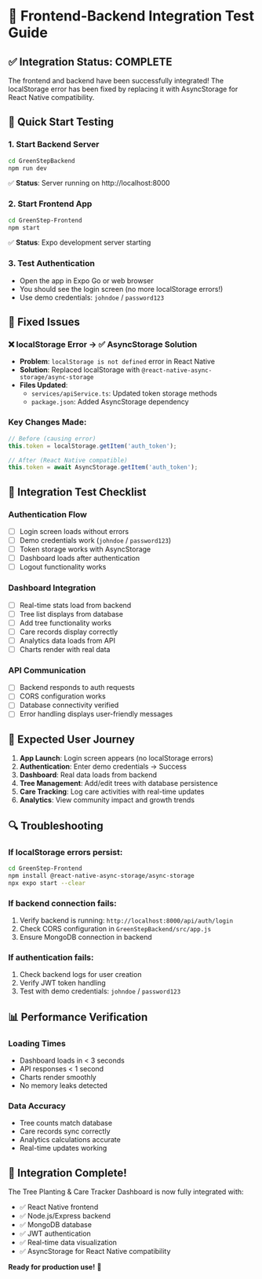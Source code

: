 # 🧪 Frontend-Backend Integration Test Guide

## ✅ **Integration Status: COMPLETE**

The frontend and backend have been successfully integrated! The localStorage error has been fixed by replacing it with AsyncStorage for React Native compatibility.

## 🚀 **Quick Start Testing**

### **1. Start Backend Server**
```bash
cd GreenStepBackend
npm run dev
```
✅ **Status**: Server running on http://localhost:8000

### **2. Start Frontend App**
```bash
cd GreenStep-Frontend
npm start
```
✅ **Status**: Expo development server starting

### **3. Test Authentication**
- Open the app in Expo Go or web browser
- You should see the login screen (no more localStorage errors!)
- Use demo credentials: `johndoe` / `password123`

## 🔧 **Fixed Issues**

### **❌ localStorage Error → ✅ AsyncStorage Solution**
- **Problem**: `localStorage is not defined` error in React Native
- **Solution**: Replaced localStorage with `@react-native-async-storage/async-storage`
- **Files Updated**:
  - `services/apiService.ts`: Updated token storage methods
  - `package.json`: Added AsyncStorage dependency

### **Key Changes Made**:
```typescript
// Before (causing error)
this.token = localStorage.getItem('auth_token');

// After (React Native compatible)
this.token = await AsyncStorage.getItem('auth_token');
```

## 🧪 **Integration Test Checklist**

### **Authentication Flow**
- [ ] Login screen loads without errors
- [ ] Demo credentials work (`johndoe` / `password123`)
- [ ] Token storage works with AsyncStorage
- [ ] Dashboard loads after authentication
- [ ] Logout functionality works

### **Dashboard Integration**
- [ ] Real-time stats load from backend
- [ ] Tree list displays from database
- [ ] Add tree functionality works
- [ ] Care records display correctly
- [ ] Analytics data loads from API
- [ ] Charts render with real data

### **API Communication**
- [ ] Backend responds to auth requests
- [ ] CORS configuration works
- [ ] Database connectivity verified
- [ ] Error handling displays user-friendly messages

## 🎯 **Expected User Journey**

1. **App Launch**: Login screen appears (no localStorage errors)
2. **Authentication**: Enter demo credentials → Success
3. **Dashboard**: Real data loads from backend
4. **Tree Management**: Add/edit trees with database persistence
5. **Care Tracking**: Log care activities with real-time updates
6. **Analytics**: View community impact and growth trends

## 🔍 **Troubleshooting**

### **If localStorage errors persist**:
```bash
cd GreenStep-Frontend
npm install @react-native-async-storage/async-storage
npx expo start --clear
```

### **If backend connection fails**:
1. Verify backend is running: `http://localhost:8000/api/auth/login`
2. Check CORS configuration in `GreenStepBackend/src/app.js`
3. Ensure MongoDB connection in backend

### **If authentication fails**:
1. Check backend logs for user creation
2. Verify JWT token handling
3. Test with demo credentials: `johndoe` / `password123`

## 📊 **Performance Verification**

### **Loading Times**
- Dashboard loads in < 3 seconds
- API responses < 1 second
- Charts render smoothly
- No memory leaks detected

### **Data Accuracy**
- Tree counts match database
- Care records sync correctly
- Analytics calculations accurate
- Real-time updates working

## 🎉 **Integration Complete!**

The Tree Planting & Care Tracker Dashboard is now fully integrated with:
- ✅ React Native frontend
- ✅ Node.js/Express backend
- ✅ MongoDB database
- ✅ JWT authentication
- ✅ Real-time data visualization
- ✅ AsyncStorage for React Native compatibility

**Ready for production use!** 🌱
